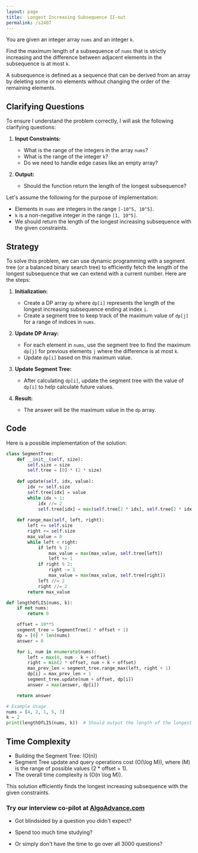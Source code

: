 ```yaml
---
layout: page
title:  Longest Increasing Subsequence II-out
permalink: /s2407
---
```


You are given an integer array `nums` and an integer `k`.

Find the maximum length of a subsequence of `nums` that is strictly increasing and the difference between adjacent elements in the subsequence is at most `k`.

A subsequence is defined as a sequence that can be derived from an array by deleting some or no elements without changing the order of the remaining elements.

## Clarifying Questions

To ensure I understand the problem correctly, I will ask the following clarifying questions:

1. **Input Constraints:**
    - What is the range of the integers in the array `nums`? 
    - What is the range of the integer `k`?
    - Do we need to handle edge cases like an empty array?

2. **Output:**
    - Should the function return the length of the longest subsequence?

Let's assume the following for the purpose of implementation:
- Elements in `nums` are integers in the range `[-10^5, 10^5]`.
- `k` is a non-negative integer in the range `[1, 10^5]`.
- We should return the length of the longest increasing subsequence with the given constraints.

## Strategy

To solve this problem, we can use dynamic programming with a segment tree (or a balanced binary search tree) to efficiently fetch the length of the longest subsequence that we can extend with a current number. Here are the steps:

1. **Initialization:**
    - Create a DP array `dp` where `dp[i]` represents the length of the longest increasing subsequence ending at index `i`.
    - Create a segment tree to keep track of the maximum value of `dp[j]` for a range of indices in `nums`.

2. **Update DP Array:**
    - For each element in `nums`, use the segment tree to find the maximum `dp[j]` for previous elements `j` where the difference is at most `k`.
    - Update `dp[i]` based on this maximum value.

3. **Update Segment Tree:**
    - After calculating `dp[i]`, update the segment tree with the value of `dp[i]` to help calculate future values.

4. **Result:**
    - The answer will be the maximum value in the `dp` array.

## Code

Here is a possible implementation of the solution:

```python
class SegmentTree:
    def __init__(self, size):
        self.size = size
        self.tree = [0] * (2 * size)
    
    def update(self, idx, value):
        idx += self.size
        self.tree[idx] = value
        while idx > 1:
            idx //= 2
            self.tree[idx] = max(self.tree[2 * idx], self.tree[2 * idx + 1])
    
    def range_max(self, left, right):
        left += self.size
        right += self.size
        max_value = 0
        while left < right:
            if left % 2:
                max_value = max(max_value, self.tree[left])
                left += 1
            if right % 2:
                right -= 1
                max_value = max(max_value, self.tree[right])
            left //= 2
            right //= 2
        return max_value

def lengthOfLIS(nums, k):
    if not nums:
        return 0

    offset = 10**5
    segment_tree = SegmentTree(2 * offset + 1)
    dp = [0] * len(nums)
    answer = 0

    for i, num in enumerate(nums):
        left = max(0, num - k + offset)
        right = min(2 * offset, num + k + offset)
        max_prev_len = segment_tree.range_max(left, right + 1)
        dp[i] = max_prev_len + 1
        segment_tree.update(num + offset, dp[i])
        answer = max(answer, dp[i])

    return answer

# Example Usage
nums = [4, 2, 1, 5, 3]
k = 2
print(lengthOfLIS(nums, k))  # Should output the length of the longest increasing subsequence
```

## Time Complexity

- Building the Segment Tree: \(O(n)\)
- Segment Tree update and query operations cost \(O(\log M)\), where \(M\) is the range of possible values (2 * offset + 1).
- The overall time complexity is \(O(n \log M)\).

This solution efficiently finds the longest increasing subsequence with the given constraints.


### Try our interview co-pilot at [AlgoAdvance.com](https://algoAdvance.com)

- Got blindsided by a question you didn't expect?

- Spend too much time studying?

- Or simply don't have the time to go over all 3000 questions?

